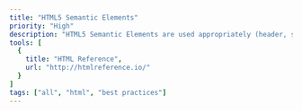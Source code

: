 ```yaml
---
title: "HTML5 Semantic Elements"
priority: "High"
description: "HTML5 Semantic Elements are used appropriately (header, section, footer, main...)."
tools: [
  {
    title: "HTML Reference",
    url: "http://htmlreference.io/"
  }
]
tags: ["all", "html", "best practices"]
---
```

